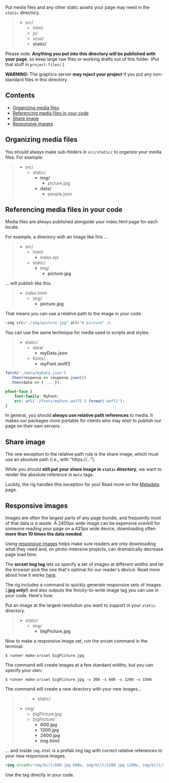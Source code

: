 Put media files and any other static assets your page may need in the `static` directory.

> - src/
>    - html/
>    - js/
>    - scss/
>    - **static/**

Please note: **Anything you put into this directory will be published with your page**, so keep large raw files or working drafts out of this folder. (Put that stuff in `project-files/`.)

**WARNING:** The graphics server **may reject your project** if you put any non-standard files in this directory.


## Contents

- [Organizing media files](#Organizing-media-files)
- [Referencing media files in your code](#Referencing-media-files-in-your-code)
- [Share image](#Share-image)
- [Responsive images](#Responsive-images)

## Organizing media files

You should always make sub-folders in `src/static/` to organize your media files. For example:

> - src/
>    - static/
>      - **img/**
>        - picture.jpg
>      - **data/**
>         - people.json


## Referencing media files in your code

Media files are always published alongside your index.html page for each locale.

For example, a directory with an image like this ...

> - src/
>   - html/
>     - index.ejs
>   - static/
>     - img/
>       - **picture.jpg**

... will publish like this:


> - index.html
>   - img/
>     - **picture.jpg**

That means you can use a relative path to the image in your code.

```javascript
<img src="./img/picture.jpg" alt="A picture" />
```

You can use the same technique for media used in scripts and styles:

> - static/
>   - data/
>     - **myData.json**
>   - fonts/
>     - **myFont.woff2**

```javascript
fetch('./data/myData.json')
  .then(response => response.json())
  .then(data => { ... });
```

```scss
@font-face {
	font-family: MyFont;
	src: url('./fonts/myFont.woff2') format('woff2');
}
```

In general, you should **always use relative path references** to media. It makes our packages more portable for clients who may wish to publish our page on their own servers.

## Share image

The one exception to the relative path rule is the share image, which must use an absolute path (i.e., with "https://...").

While you should **still put your share image in `static` directory**, we want to render the absolute reference in `meta` tags.

Luckily, the rig handles this exception for you! Read more on the [Metadata](../metadata) page.

## Responsive images

Images are often the largest parts of any page bundle, and frequently most of that data *is a waste*. A 2400px wide image can be expensive overkill for someone reading your page on a 425px wide device, downloading often **more than 10 times the data needed**.

Using [responsive images](https://developer.mozilla.org/en-US/docs/Learn/HTML/Multimedia_and_embedding/Responsive_images) helps make sure readers are only downloading what they need and, on photo-intensive projects, can dramatically decrease page load time.

The **srcset img tag** lets us specify a set of images at different widths and let the browser pick the one that's optimal for our reader's device. Read more about how it works [here](https://developer.mozilla.org/en-US/docs/Learn/HTML/Multimedia_and_embedding/Responsive_images#How_do_you_create_responsive_images).

The rig includes a command to quickly generate responsive sets of images (**.jpg only!**) and also outputs the finicky-to-write image tag you can use in your code. Here's how:


Put an image at the largest resolution you want to support in your `static` directory.

> - static/
>   - img/
>     - **bigPicture.jpg**

Now to make a responsive image set, run the srcset command in the terminal:

```
$ runner make-srcset bigPicture.jpg
```

The command will create images at a few standard widths, but you can specify your own:

```
$ runner make-srcset bigPicture.jpg -s 300 -s 600 -s 1200 -s 1500
```

The command will create a new directory with your new images...

> > - static/
>   - img/
>     - bigPicture.jpg
>     - bigPicture/
>       - **600.jpg**
>       - **1200.jpg**
>       - **2400.jpg**
>       - **img.html**

... and inside `img.html` is a prefab img tag with correct relative references to your new responsive images.

```html
<img srcset="img/bill/600.jpg 600w, img/bill/1200.jpg 1200w, img/bill/2400.jpg 2400w" src="img/bill/2400.jpg" alt="WRITE ME">
```

Use the tag directly in your code.
